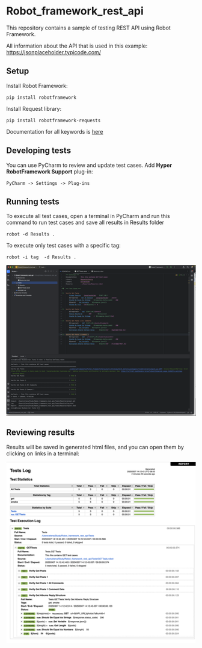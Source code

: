 # Robot_framework_rest_api
This repository contains a sample of testing REST API using Robot Framework. 

All information about the API that is used in this example: https://jsonplaceholder.typicode.com/

## Setup

Install Robot Framework:
```
pip install robotframework
```

Install Request library:
```
pip install robotframework-requests
```
Documentation for all keywords is [here](https://marketsquare.github.io/robotframework-requests/doc/RequestsLibrary.html)


## Developing tests
You can use PyCharm to review and update test cases. Add **Hyper RobotFramework Support** plug-in:
```
PyCharm -> Settings -> Plug-ins 
```

## Running tests

To execute all test cases, open a terminal in PyCharm and run this command to run test cases and save all results in Results folder
```
robot -d Results .
```

To execute only test cases with a specific tag:
```
robot -i tag  -d Results .
```

![img.png](Execution.png)


## Reviewing results
Results will be saved in generated html files, and you can open them by clicking on links in a terminal:

![img.png](Reports.png)